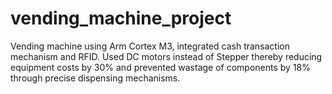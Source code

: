 # vending_machine_project
Vending machine using Arm Cortex M3, integrated cash transaction mechanism and RFID. Used DC motors instead of Stepper thereby reducing equipment costs by 30% and prevented wastage of components by 18% through precise dispensing mechanisms.

